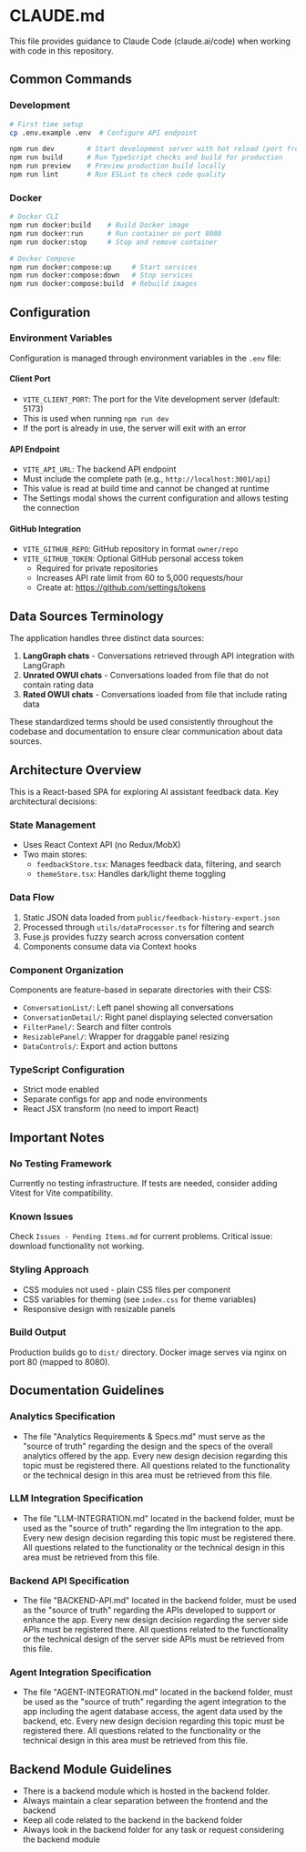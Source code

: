 # CLAUDE.md

This file provides guidance to Claude Code (claude.ai/code) when working with code in this repository.

## Common Commands

### Development
```bash
# First time setup
cp .env.example .env  # Configure API endpoint

npm run dev        # Start development server with hot reload (port from VITE_CLIENT_PORT or 5173)
npm run build      # Run TypeScript checks and build for production
npm run preview    # Preview production build locally
npm run lint       # Run ESLint to check code quality
```

### Docker
```bash
# Docker CLI
npm run docker:build    # Build Docker image
npm run docker:run      # Run container on port 8080
npm run docker:stop     # Stop and remove container

# Docker Compose
npm run docker:compose:up     # Start services
npm run docker:compose:down   # Stop services
npm run docker:compose:build  # Rebuild images
```

## Configuration

### Environment Variables
Configuration is managed through environment variables in the `.env` file:

#### Client Port
- `VITE_CLIENT_PORT`: The port for the Vite development server (default: 5173)
- This is used when running `npm run dev`
- If the port is already in use, the server will exit with an error

#### API Endpoint
- `VITE_API_URL`: The backend API endpoint
- Must include the complete path (e.g., `http://localhost:3001/api`)
- This value is read at build time and cannot be changed at runtime
- The Settings modal shows the current configuration and allows testing the connection

#### GitHub Integration
- `VITE_GITHUB_REPO`: GitHub repository in format `owner/repo`
- `VITE_GITHUB_TOKEN`: Optional GitHub personal access token
  - Required for private repositories
  - Increases API rate limit from 60 to 5,000 requests/hour
  - Create at: https://github.com/settings/tokens

## Data Sources Terminology

The application handles three distinct data sources:

1. **LangGraph chats** - Conversations retrieved through API integration with LangGraph
2. **Unrated OWUI chats** - Conversations loaded from file that do not contain rating data
3. **Rated OWUI chats** - Conversations loaded from file that include rating data

These standardized terms should be used consistently throughout the codebase and documentation to ensure clear communication about data sources.

## Architecture Overview

This is a React-based SPA for exploring AI assistant feedback data. Key architectural decisions:

### State Management
- Uses React Context API (no Redux/MobX)
- Two main stores:
  - `feedbackStore.tsx`: Manages feedback data, filtering, and search
  - `themeStore.tsx`: Handles dark/light theme toggling

### Data Flow
1. Static JSON data loaded from `public/feedback-history-export.json`
2. Processed through `utils/dataProcessor.ts` for filtering and search
3. Fuse.js provides fuzzy search across conversation content
4. Components consume data via Context hooks

### Component Organization
Components are feature-based in separate directories with their CSS:
- `ConversationList/`: Left panel showing all conversations
- `ConversationDetail/`: Right panel displaying selected conversation
- `FilterPanel/`: Search and filter controls
- `ResizablePanel/`: Wrapper for draggable panel resizing
- `DataControls/`: Export and action buttons

### TypeScript Configuration
- Strict mode enabled
- Separate configs for app and node environments
- React JSX transform (no need to import React)

## Important Notes

### No Testing Framework
Currently no testing infrastructure. If tests are needed, consider adding Vitest for Vite compatibility.

### Known Issues
Check `Issues - Pending Items.md` for current problems. Critical issue: download functionality not working.

### Styling Approach
- CSS modules not used - plain CSS files per component
- CSS variables for theming (see `index.css` for theme variables)
- Responsive design with resizable panels

### Build Output
Production builds go to `dist/` directory. Docker image serves via nginx on port 80 (mapped to 8080).

## Documentation Guidelines

### Analytics Specification
- The file "Analytics Requirements & Specs.md" must serve as the "source of truth" regarding the design and the specs of the overall analytics offered by the app. Every new design decision regarding this topic must be registered there. All questions related to the functionality or the technical design in this area must be retrieved from this file.

### LLM Integration Specification
- The file "LLM-INTEGRATION.md" located in the backend folder, must be used as the "source of truth" regarding the llm integration to the app. Every new design decision regarding this topic must be registered there. All questions related to the functionality or the technical design in this area must be retrieved from this file.

### Backend API Specification
- The file "BACKEND-API.md" located in the backend folder, must be used as the "source of truth" regarding the APIs developed to support or enhance the app. Every new design decision regarding the server side APIs must be registered there. All questions related to the functionality or the technical design of the server side APIs must be retrieved from this file.

### Agent Integration Specification
- The file "AGENT-INTEGRATION.md" located in the backend folder, must be used as the "source of truth" regarding the agent integration to the app including the agent database access, the agent data used by the backend, etc. Every new design decision regarding this topic must be registered there. All questions related to the functionality or the technical design in this area must be retrieved from this file.

## Backend Module Guidelines
- There is a backend module which is hosted in the backend folder. 
- Always maintain a clear separation between the frontend and the backend
- Keep all code related to the backend in the backend folder
- Always look in the backend folder for any task or request considering the backend module